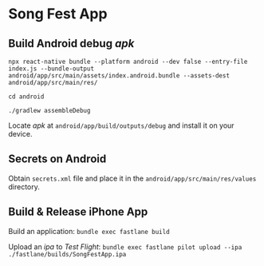 # Song Fest App

## Build Android debug _apk_

`npx react-native bundle --platform android --dev false --entry-file index.js --bundle-output android/app/src/main/assets/index.android.bundle --assets-dest android/app/src/main/res/`

`cd android`

`./gradlew assembleDebug`

Locate _apk_ at `android/app/build/outputs/debug` and install it on your device.

## Secrets on Android

Obtain `secrets.xml` file and place it in the `android/app/src/main/res/values` directory.

## Build & Release iPhone App

Build an application: `bundle exec fastlane build`

Upload an _ipa_ to _Test Flight_: `bundle exec fastlane pilot upload --ipa ./fastlane/builds/SongFestApp.ipa`
